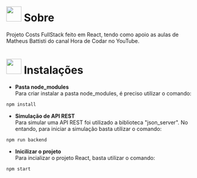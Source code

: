 # <img height="40" src="https://user-images.githubusercontent.com/84249945/219458363-0df46081-95bd-4878-a828-541457541cbd.png"/> Sobre
Projeto Costs FullStack feito em React, tendo como apoio as aulas de Matheus Battisti do canal Hora de Codar no YouTube.

# <img height="40" src="https://user-images.githubusercontent.com/84249945/219701953-d9aadf6c-065a-4176-8c21-3b13c497f752.png"/> Instalações
* <strong>Pasta node_modules</strong><br>
Para criar instalar a pasta node_modules, é preciso utilizar o comando:
```bash
npm install
```
* <strong>Simulação de API REST</strong><br>
Para simular uma API REST foi utilizado a biblioteca "json_server". No entando, para iniciar a simulação basta utilizar o comando:
```bash
npm run backend
```
* <strong>Inicilizar o projeto</strong><br>
Para incializar o projeto React, basta utilizar o comando:
```bash
npm start
```